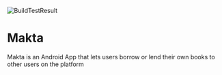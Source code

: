 ![BuildTestResult](https://travis-ci.org/Davidodari/Makta.svg?branch=master)
# Makta
Makta is an Android App that lets users borrow or lend their own books to other users on the platform
